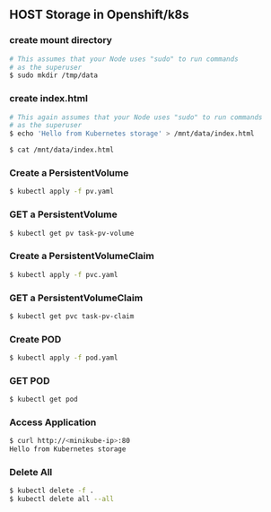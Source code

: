 ## HOST Storage in Openshift/k8s


### create mount directory
```bash
# This assumes that your Node uses "sudo" to run commands
# as the superuser
$ sudo mkdir /tmp/data
```

### create index.html
```bash
# This again assumes that your Node uses "sudo" to run commands
# as the superuser
$ echo 'Hello from Kubernetes storage' > /mnt/data/index.html

$ cat /mnt/data/index.html
```

### Create a PersistentVolume 
```bash
$ kubectl apply -f pv.yaml
```


### GET a PersistentVolume 
```bash
$ kubectl get pv task-pv-volume
```

### Create a PersistentVolumeClaim
```bash
$ kubectl apply -f pvc.yaml
```


### GET a PersistentVolumeClaim
```bash
$ kubectl get pvc task-pv-claim
```

### Create POD
```bash
$ kubectl apply -f pod.yaml
```

### GET POD
```bash
$ kubectl get pod
```

### Access Application
```bash
$ curl http://<minikube-ip>:80
Hello from Kubernetes storage
```

### Delete All
```bash
$ kubectl delete -f .
$ kubectl delete all --all
```